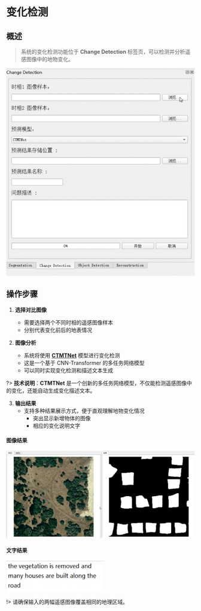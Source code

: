 # 变化检测

## 概述

> 系统的变化检测功能位于 **Change Detection** 标签页，可以检测并分析遥感图像中的地物变化。

![变化检测界面](../change-detection.png)

## 操作步骤

1. **选择对比图像**
   - 需要选择两个不同时相的遥感图像样本
   - 分别代表变化前后的地表情况

2. **图像分析**
   - 系统将使用 [**CTMTNet**](https://ieeexplore.ieee.org/document/10740028) 模型进行变化检测
   - 这是一个基于 CNN-Transformer 的多任务网络模型
   - 可以同时实现变化检测和描述文本生成

?> **技术说明**：**CTMTNet** 是一个创新的多任务网络模型，不仅能检测遥感图像中的变化，还能自动生成变化描述文本。

3. **输出结果**
   - 支持多种结果展示方式，便于直观理解地物变化情况
      - 突出显示新增物体的图像
      - 相应的变化说明文字

<!-- tabs:start -->

#### **图像结果**

![图像结果](../change-detection_result.png)

#### **文字结果**

![文字结果](../change-detection_caption.png)

<!-- tabs:end -->



!> 请确保输入的两幅遥感图像覆盖相同的地理区域。
